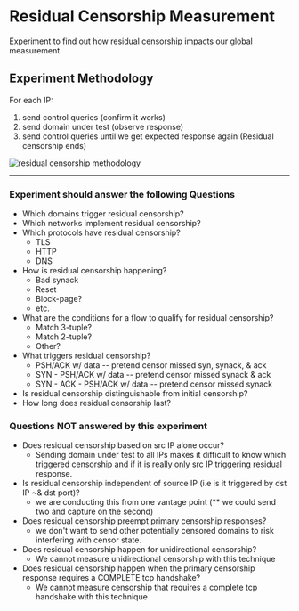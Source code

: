 
# Residual Censorship Measurement

Experiment to find out how residual censorship impacts our global measurement.

## Experiment Methodology

For each IP:

1. send control queries (confirm it works)
2. send domain under test (observe response)
3. send control queries until we get expected response again (Residual censorship ends)

![residual censorship methodology](../../images/residual_methodology_v1.0.png "Residual Censorship methodology")

---

### Experiment should answer the following Questions

* Which domains trigger residual censorship?
* Which networks implement residual censorship?
* Which protocols have residual censorship?
  * TLS
  * HTTP
  * DNS
* How is residual censorship happening?
  * Bad synack
  * Reset
  * Block-page?
  * etc.
* What are the conditions for a flow to qualify for residual censorship?
  * Match 3-tuple?
  * Match 2-tuple?
  * Other?
* What triggers residual censorship?
  * PSH/ACK w/ data             -- pretend censor missed syn, synack, & ack
  * SYN - PSH/ACK w/ data       -- pretend censor missed synack & ack
  * SYN - ACK - PSH/ACK w/ data -- pretend censor missed synack
* Is residual censorship distinguishable from initial censorship?
* How long does residual censorship last?

### Questions NOT answered by this experiment

* Does residual censorship based on src IP alone occur?
  * Sending domain under test to all IPs makes it difficult to know which
    triggered censorship and if it is really only src IP triggering residual response.
* Is residual censorship independent of source IP (i.e is it triggered by dst IP ~& dst port)?
  * we are conducting this from one vantage point (** we could send two and
    capture on the second)
* Does residual censorship preempt primary censorship responses?
  * we don't want to send other potentially censored domains to risk interfering
    with censor state.
* Does residual censorship happen for unidirectional censorship?
  * We cannot measure unidirectional censorship with this technique
* Does residual censorship happen when the primary censorship response requires a COMPLETE tcp handshake?
  * We cannot measure censorship that requires a complete tcp handshake with this technique
